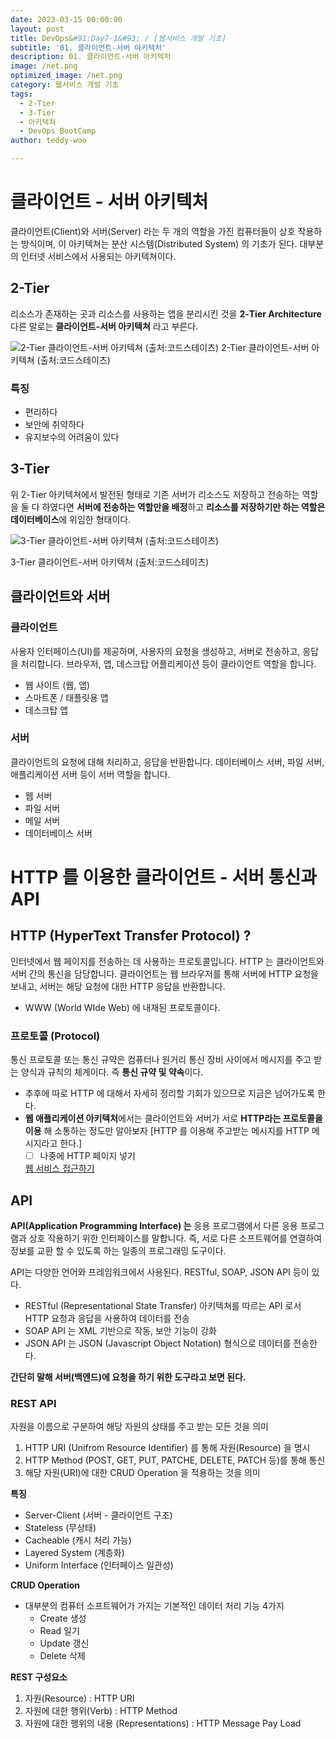 ```yaml
---
date: 2023-03-15 00:00:00
layout: post
title: DevOps&#91;Day7-1&#93; / [웹서비스 개발 기초]
subtitle: '01. 클라이언트-서버 아키텍처'
description: 01. 클라이언트-서버 아키텍처
image: /net.png
optimized_image: /net.png
category: 웹서비스 개발 기초
tags:
  - 2-Tier
  - 3-Tier
  - 아키텍쳐
  - DevOps BootCamp
author: teddy-woo

---
```


# 클라이언트 - 서버 아키텍처

클라이언트(Client)와 서버(Server) 라는 두 개의 역할을 가진 컴퓨터들이 상호 작용하는 방식이며, 이 아키텍쳐는 분산 시스템(Distributed System) 의 기초가 된다. 대부분의 인터넷 서비스에서 사용되는 아키텍쳐이다.

## 2-Tier

리소스가 존재하는 곳과 리소스를 사용하는 앱을 분리시킨 것을 **2-Tier Architecture** 다른 말로는 **클라이언트-서버 아키텍쳐** 라고 부른다.

![2-Tier 클라이언트-서버 아키텍쳐 (출처:코드스테이츠)](https://velog.velcdn.com/images/dnehgus6975/post/9c128653-ed65-4600-85c7-69097920b54c/image.png)
2-Tier 클라이언트-서버 아키텍쳐 (출처:코드스테이츠)

### 특징

- 편리하다
- 보안에 취약하다
- 유지보수의 어려움이 있다

## 3-Tier

위 2-Tier 아키텍쳐에서 발전된 형태로 기존 서버가 리소스도 저장하고 전송하는 역할을 둘 다 하였다면 **서버에 전송하는 역할만을 배정**하고 **리소스를 저장하기만 하는 역할은 데이터베이스**에 위임한 형태이다.

![3-Tier 클라이언트-서버 아키텍쳐 (출처:코드스테이츠)](https://velog.velcdn.com/images/dnehgus6975/post/fd54a515-af6b-41b1-a293-7203a0156244/image.png)


3-Tier 클라이언트-서버 아키텍쳐 (출처:코드스테이츠)

## 클라이언트와 서버

### 클라이언트

사용자 인터페이스(UI)를 제공하며, 사용자의 요청을 생성하고, 서버로 전송하고, 응답을 처리합니다. 브라우저, 앱, 데스크탑 어플리케이션 등이 클라이언트 역할을 합니다.

- 웹 사이트 (웹, 앱)
- 스마트폰 / 태플릿용 앱
- 데스크탑 앱

### 서버

클라이언트의 요청에 대해 처리하고, 응답을 반환합니다. 데이터베이스 서버, 파일 서버, 애플리케이션 서버 등이 서버 역할을 합니다.

- 웹 서버
- 파일 서버
- 메일 서버
- 데이터베이스 서버

# HTTP 를 이용한 클라이언트 - 서버 통신과 API

## HTTP (HyperText Transfer Protocol) ?

인터넷에서 웹 페이지를 전송하는 데 사용하는 프로토콜입니다. HTTP 는 클라이언트와 서버 간의 통신을 담당합니다. 클라이언트는 웹 브라우저를 통해 서버에 HTTP 요청을 보내고, 서버는 해당 요청에 대한 HTTP 응답을 반환합니다.

- WWW (World WIde Web) 에 내재된 프로토콜이다.

### 프로토콜 (Protocol)

통신 프로토콜 또는 통신 규약은 컴퓨터나 원거리 통신 장비 사이에서 메시지를 주고 받는 양식과 규칙의 체계이다. 즉 **통신 규약 및 약속**이다.

- 추후에 따로 HTTP 에 대해서 자세히 정리할 기회가 있으므로 지금은 넘어가도록 한다.
- **웹 애플리케이션 아키텍처**에서는 클라이언트와 서버가 서로 **HTTP라는 프로토콜을 이용**
해 소통하는 정도만 알아보자 [HTTP 를 이용해 주고받는 메시지를 HTTP 메시지라고 한다.]
    - [ ]  나중에 HTTP 페이지 넣기
    
    [웹 서비스 접근하기](https://www.notion.so/d4b7340152714291b4e3451c1a456a47) 
    

## API

**API(Application Programming Interface) 는** 응용 프로그램에서 다른 응용 프로그램과 상호 작용하기 위한 인터페이스를 말합니다. 즉, 서로 다른 소프트웨어를 연결하여 정보를 교환 할 수 있도록 하는 일종의 프로그래밍 도구이다.

API는 다양한 언어와 프레임워크에서 사용된다. RESTful, SOAP, JSON API 등이 있다. 

- RESTful (Representational State Transfer) 아키텍쳐를 따르는 API 로서 HTTP 요청과 응답을 사용하여 데이터를 전송
- SOAP API 는 XML 기반으로 작동, 보안 기능이 강화
- JSON API 는 JSON (Javascript Object Notation) 형식으로 데이터를 전송한다.

**간단히 말해 서버(백엔드)에 요청을 하기 위한 도구라고 보면 된다.**

### REST API

자원을 이름으로 구분하여 해당 자원의 상태를 주고 받는 모든 것을 의미

1. HTTP URI (Unifrom Resource Identifier) 를 통해 자원(Resource) 을 명시
2. HTTP Method (POST, GET, PUT, PATCHE, DELETE, PATCH 등)를 통해 통신
3. 해당 자원(URI)에 대한 CRUD Operation 을 적용하는 것을 의미

**********특징********** 

- Server-Client (서버 - 클라이언트 구조)
- Stateless (무상태)
- Cacheable (캐시 처리 가능)
- Layered System (계층화)
- Uniform Interface (인터페이스 일관성)

**CRUD Operation** 

- 대부분의 컴퓨터 소프트웨어가 가지는 기본적인 데이터 처리 기능 4가지
    - Create 생성
    - Read 일기
    - Update 갱신
    - Delete 삭제

**REST 구성요소**

1. 자원(Resource) : HTTP URI
2. 자원에 대한 행위(Verb) : HTTP Method
3. 자원에 대한 행위의 내용 (Representations) : HTTP Message Pay Load